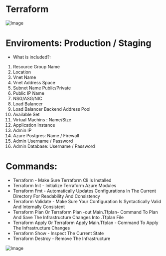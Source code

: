 # Terraform
![Image](https://bootcamp.rhinops.io/images/terraform-logo.png)


# Enviroments: Production / Staging

* What is included?:

1.	Resource Group Name
2.	Location
3.	Vnet Name
4.	Vnet Address Space
5.	Subnet Name Public/Private
6.	Public IP Name
7.	NSG/ASG/NIC
8.	Load Balancer
9.	Load Balancer Backend Address Pool
10.	Available  Set
11.	Virtual Machins : Name/Size
12.	 Application Instance
13.	Admin IP
14.	Azure Postgres: Name / Firewall
15.	Admin Username / Password
16.	Admin Database: Username / Password

# Commands:

* Terraform - Make Sure Terraform Cli Is Installed
* Terraform Init - Initialize Terraform Azure Modules
* Terraform Fmt - Automatically Updates Configurations In The Current Directory For Readability And Consistency
* Terraform Validate - Make Sure Your Configuration Is Syntactically Valid And Internally Consistent
* Terraform Plan Or Terraform Plan -out Main.Tfplan- Command To Plan And Save The Infrastructure Changes Into .Tfplan File
* Terraform Apply Or Terraform Apply Main.Tfplan - Command To Apply The Infrastructure Changes
* Terraform Show - Inspect The Current State
* Terraform Destroy - Remove The Infrastructure

![Image](https://bootcamp.rhinops.io/images/week-4-project-env.png)



